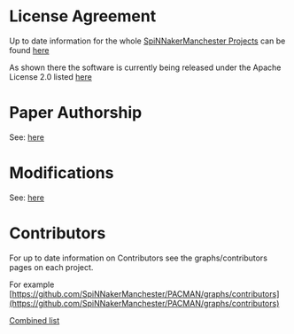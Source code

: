 # License Agreement

Up to date information for the whole [SpiNNakerManchester Projects](https://github.com/SpiNNakerManchester) can be found [here](https://spinnakermanchester.github.io/latest/LicenseAgreement.html)

As shown there the software is currently being released under the Apache License 2.0 listed [here](https://www.apache.org/licenses/LICENSE-2.0)


# Paper Authorship

See: [here](https://spinnakermanchester.github.io/latest/LicenseAgreement.html#paper-authorship)

# Modifications

See: [here](https://spinnakermanchester.github.io/latest/LicenseAgreement.html#modifications)

# Contributors

For up to date information on Contributors see the graphs/contributors pages on each project.

For example [https://github.com/SpiNNakerManchester/PACMAN/graphs/contributors](https://github.com/SpiNNakerManchester/PACMAN/graphs/contributors)

[Combined list](https://spinnakermanchester.github.io/latest/LicenseAgreement.html#contributors)

